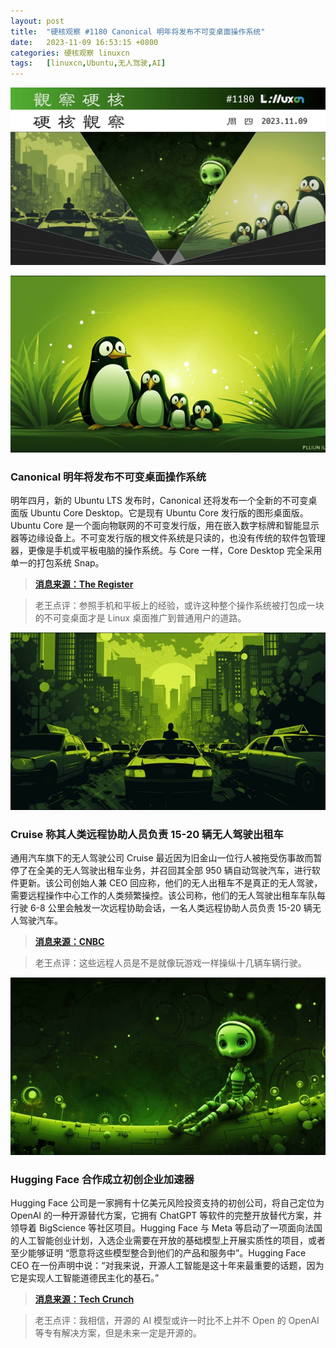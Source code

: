 ```yaml
---
layout: post
title:	"硬核观察 #1180 Canonical 明年将发布不可变桌面操作系统"
date:	2023-11-09 16:53:15 +0800 
categories:	硬核观察 linuxcn 
tags:	[linuxcn,Ubuntu,无人驾驶,AI]
---
```



![](/Asserts/Images/album/202311/09/165158xi5zut0si6tuvwiz.jpg)


![](/Asserts/Images/album/202311/09/165208z1i1kmx7g7uggnox.png)


### Canonical 明年将发布不可变桌面操作系统


明年四月，新的 Ubuntu LTS 发布时，Canonical 还将发布一个全新的不可变桌面版 Ubuntu Core Desktop。它是现有 Ubuntu Core 发行版的图形桌面版。Ubuntu Core 是一个面向物联网的不可变发行版，用在嵌入数字标牌和智能显示器等边缘设备上。不可变发行版的根文件系统是只读的，也没有传统的软件包管理器，更像是手机或平板电脑的操作系统。与 Core 一样，Core Desktop 完全采用单一的打包系统 Snap。



> 
> **[消息来源：The Register](https://www.theregister.com/2023/11/08/ubuntu_core_desktop_details/)**
> 
> 
> 



> 
> 老王点评：参照手机和平板上的经验，或许这种整个操作系统被打包成一块的不可变桌面才是 Linux 桌面推广到普通用户的道路。
> 
> 
> 


![](/Asserts/Images/album/202311/09/165231cm7fowal4mpmqejx.png)


### Cruise 称其人类远程协助人员负责 15-20 辆无人驾驶出租车


通用汽车旗下的无人驾驶公司 Cruise 最近因为旧金山一位行人被拖受伤事故而暂停了在全美的无人驾驶出租车业务，并召回其全部 950 辆自动驾驶汽车，进行软件更新。该公司创始人兼 CEO 回应称，他们的无人出租车不是真正的无人驾驶，需要远程操作中心工作的人类频繁操控。该公司称，他们的无人驾驶出租车车队每行驶 6-8 公里会触发一次远程协助会话，一名人类远程协助人员负责 15-20 辆无人驾驶汽车。



> 
> **[消息来源：CNBC](https://www.cnbc.com/2023/11/06/cruise-confirms-robotaxis-rely-on-human-assistance-every-4-to-5-miles.html)**
> 
> 
> 



> 
> 老王点评：这些远程人员是不是就像玩游戏一样操纵十几辆车辆行驶。
> 
> 
> 


![](/Asserts/Images/album/202311/09/165250oqjgq1kk6gqga7yc.png)


### Hugging Face 合作成立初创企业加速器


Hugging Face 公司是一家拥有十亿美元风险投资支持的初创公司，将自己定位为 OpenAI 的一种开源替代方案，它拥有 ChatGPT 等软件的完整开放替代方案，并领导着 BigScience 等社区项目。Hugging Face 与 Meta 等启动了一项面向法国的人工智能创业计划，入选企业需要在开放的基础模型上开展实质性的项目，或者至少能够证明 “愿意将这些模型整合到他们的产品和服务中”。Hugging Face CEO 在一份声明中说：“对我来说，开源人工智能是这十年来最重要的话题，因为它是实现人工智能道德民主化的基石。”



> 
> **[消息来源：Tech Crunch](https://techcrunch.com/2023/11/08/meta-hugging-face-open-source-ai-station-f/)**
> 
> 
> 



> 
> 老王点评：我相信，开源的 AI 模型或许一时比不上并不 Open 的 OpenAI 等专有解决方案，但是未来一定是开源的。
> 
> 
>

